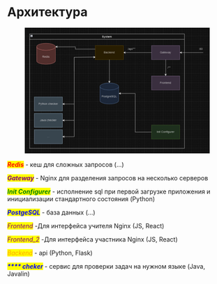 # Архитектура

<figure><img src="../.gitbook/assets/image (33).png" alt=""><figcaption></figcaption></figure>

_<mark style="color:red;">**Redis**</mark>_ - кеш для сложных запросов (...)

_<mark style="color:purple;">**Gateway**</mark>_ - Nginx для разделения запросов на несколько серверов

_<mark style="color:green;">**Init Configurer**</mark>_ - исполнение sql при первой загрузке приложения и инициализации стандартного состояния (Python)

_<mark style="color:blue;">**PostgeSQL**</mark>_ - база данных (...)

_<mark style="color:purple;">Frontend</mark>_ -Для интерфейса учителя  Nginx (JS, React)&#x20;

_<mark style="color:purple;">Frontend\_2</mark>_ -Для интерфейса участника Nginx (JS, React)

_<mark style="color:orange;">Backend</mark>_ - api (Python, Flask)

_<mark style="color:blue;">**\*\*\*\* cheker**</mark>_ - сервис для проверки задач на нужном языке (Java, Javalin)
